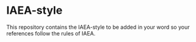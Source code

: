 # IAEA-style
This repository contains the IAEA-style to be added in your word so your references follow the rules of IAEA.
